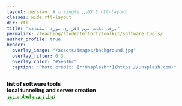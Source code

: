 ```yaml
---
layout: persian  # یا single با کلاس rtl-layout
classes: wide rtl-layout
dir: rtl
title: "برخی نکات نرم افزاری مورد استفاده"
permalink: /teaching/studenteffort/toolkit/software_tools/
author_profile: true
header:
  overlay_image: "/assets/images/background.jpg"
  overlay_filter: 0.3
  overlay_color: "#5e616c"
  caption: "Photo credit: [**Unsplash**](https://unsplash.com)"
---
```


<div class="english-text">
    <strong style="font-weight: 900;">list of software tools</strong>
</div>




<!-- محتوای اصلی شما -->
<div class="english-text">
<strong>local tunneling and server creation</strong>
</div>
<a href="/teaching/studenteffort/toolkit/localtunneling" style="text-decoration:underline; color:green;" target="_blank"><strong> تونل زنی و ایجاد سرور</strong></a>

